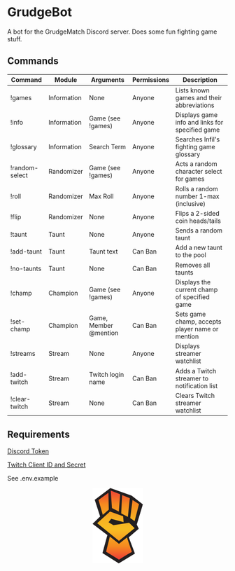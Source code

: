 # GrudgeBot

A bot for the GrudgeMatch Discord server. Does some fun fighting game stuff.

## Commands

| Command          | Module                         | Arguments                      | Permissions                    | Description                                     |
| ---------------- | ------------------------------ | ------------------------------ | -------------------------------|------------------------------------------------ |
| !games           | Information                    | None                           | Anyone                         | Lists known games and their abbreviations       |
| !info            | Information                    | Game (see !games)              | Anyone                         | Displays game info and links for specified game |
| !glossary        | Information                    | Search Term                    | Anyone                         | Searches Infil's fighting game glossary         |
| !random-select   | Randomizer                     | Game (see !games)              | Anyone                         | Acts a random character select for games        |
| !roll            | Randomizer                     | Max Roll                       | Anyone                         | Rolls a random number 1-max (inclusive)         |
| !flip            | Randomizer                     | None                           | Anyone                         | Flips a 2-sided coin heads/tails                |
| !taunt           | Taunt                          | None                           | Anyone                         | Sends a random taunt                            |
| !add-taunt       | Taunt                          | Taunt text                     | Can Ban                        | Add a new taunt to the pool                     |
| !no-taunts       | Taunt                          | None                           | Can Ban                        | Removes all taunts                              |
| !champ           | Champion                       | Game (see !games)              | Anyone                         | Displays the current champ of specified game    |
| !set-champ       | Champion                       | Game, Member @mention          | Can Ban                        | Sets game champ, accepts player name or mention |
| !streams         | Stream                         | None                           | Anyone                         | Displays streamer watchlist                     |
| !add-twitch      | Stream                         | Twitch login name              | Can Ban                        | Adds a Twitch streamer to notification list     |
| !clear-twitch    | Stream                         | None                           | Can Ban                        | Clears Twitch streamer watchlist                |


## Requirements
[Discord Token](https://discordapp.com/developers/applications/)

[Twitch Client ID and Secret](https://dev.twitch.tv/)

See .env.example

<p align="center">
    <img src=img/logo.png?raw=true >
</p>

